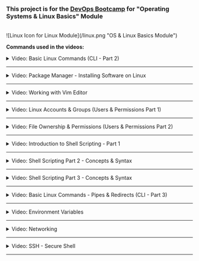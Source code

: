 ### This project is for the [DevOps Bootcamp](https://www.techworld-with-nana.com/devops-bootcamp) for "Operating Systems & Linux Basics" Module

<br />
![Linux Icon for Linux Module](/linux.png "OS & Linux Basics Module")

**Commands used in the videos:**

<details>
<summary>Video: Basic Linux Commands (CLI - Part 2)</summary>
<br />

General Operations:

- `clear` = Clears the terminal

Directory Operatings:

- `pwd` = Show current directory. Example Output: `/home/nana`
- `ls` = List folders and files. Example Output: `Desktop Downloads Pictures Documents`
- `cd [dirname]` = Change directory to [dir]
- `mkdir [dirname]` = Make directory [dirname]
- `cd ..` = Go up a directory

File Operations:

- `touch [filename]` = Create [filename]
- `rm [filename]` = Delete [filename]
- `rm -r [dirname]` = Delete a non-empty directory and all the files in it
- `rm -d [dirname]` or `rmdir [dirname]` = Delete an empty directory

Navigating in the File System:

- `cd usr/local/bin` = Navigate multiple dirs (relative path - relative to current dir). Move to bin directory
- `cd ../..` = Move up 2 hierarchies, so go to 'usr' directory
- `cd /usr` = Alternative to go to 'usr' directly (absolute path)
- `cd [absolute path]` = Move to any location by providing the full path
- `cd /home/nana` = Go to my home directory (absolute path)
- `cd ~` = Shortcut alternative to go to home directory
- `ls /etc/network` = List folders and files of 'network' directory

More File and Directory Operations

- `mv [filename] [new_filename]` = Rename the file to a new file name
- `cp -r [dirname] [new_dirname]` = Copy dirname to new_dirname recursively meaning including the files
- `cp [filename] [new_filename]` = Copy filename to new_filename

Some more useful commands

- `ls -R [dirname]` = Show dirs and files but also sub dirs and files
- `history` = Gives a list of all past commands typed in the current terminal session
- `history 20` = Show list of last 20 commands
- `CTRL + r` = Search history
- `CTRL + c` = Stop current command
- `CTRL + SHIFT + v` = Paste copied text into terminal
- `ls -a` = See hidden files too
- `cat [filename]` = Display the file content
- `cat .bash_history` = Example 1: Display the file content
- `cat Documents/java-app/Readme.md` = Example 2: Display the file content

Display OS Information

- `uname -a` = Show system and kernel
- `cat /etc/os-release` = Show OS information
- `lscpu` = Display hardware information, e.g. how many CPU you have etc.
- `lsmem` = Display memory information

Execute commands as superuser

- `sudo [some command]` = Allows regular users to run programs with the security privileges of the superuser or root
- `su - admin` = Switch from nana user to admin
</details>

---

<details>
<summary>Video: Package Manager - Installing Software on Linux</summary>
<br />

APT Package Manager:

- `sudo apt search [package_name]` = Search for a given package
- `sudo apt install [package_name]` = Install a given package
- `sudo apt install [package_name] [package_name2]` = Install multiple packages with one command
- `sudo apt remove [package_name]` = Remove installed package
- `sudo apt update` = Updates the package index. Pulls the latest change sfrom the APT repositories

APT-GET Package Manager:

- `sudo apt-get install [package_name]` = Install package with apt-get package manager

SNAP Package Manager:

- `sudo snap install [package_name]` = Install a given package

</details>

---

<details>
<summary>Video: Working with Vim Editor</summary>
<br />

Install Vim, if it's not available:

- `sudo apt install vim` = Search for a given package

There are 2 Modes:

- Command Mode: default mode, everything is interpreted as a command
- Insert Mode: Allows to enter text

Vim Commands:

- `vim [filename]` = Open file with Vim
- `Press i key` = Switch to Insert Mode
- `Press esc key` = Switch to Command Mode
- `Type :wq` = Write File to disk and quit Vim
- `Type :q!` = Quit Vim without saving the changes
- `Type dd` = Delete entire line
- `Type d10` = Delete next 10 lines
- `Type u` = Undo
- `Type A` = Jump to end of line and switch to insert mode
- `Type 0` = Jump to start of the line
- `Type $` = Jump to end of the line
- `Type 12G` = Go to line 12
- `Type 16G` = Go to line 16
- `Type /pattern` = Search for pattern, e.g. `/nginx`
  - `Type n` = Jump to next match
  - `Type N` = Search in opposite direction
- `Type :%s/old/new` = Replace 'old' with 'new' throughout the file

</details>

---

<details>
<summary>Video: Linux Accounts & Groups (Users & Permissions Part 1)</summary>
 <br />

**Locations of Access Control Files:**

- /etc/passwd
- /etc/shadow
- /etc/group
<!-- -->
- `sudo adduser [username]` = Create a new user
- `sudo passwd [username]` = Change password of a user
- `su - [username]` = Login as username ('su' = short for substitute or switch user)
- `su -` = Login as root
<!-- -->
- `sudo groupadd [groupname]` = Create new group (System assigns next available GID)
- `sudo adduser [username]` = Switch to Insert Mode

**Note 2 different User/Group commands:**<br />
`adduser`, `addgroup`, `deluser`, `delgroup` = interactive, more user friendly commands<br />
`useradd`, `groupadd`, `userdel`, `groupdel` = low-level utilities, more infos need provided by yourself

- `sudo usermod [OPTIONS] [username]` = Modify a user account
- `sudo usermod -g devops tom` = Assign 'devops' as the primary group for 'tom' user
- `sudo delgroup tom` = Removes group 'tom'
- `groups` = Display groups the current logged in user belongs to
- `groups [username]` = Display groups of the given username
- `sudo useradd -G devops nicole` = Create 'nicole' user and add nicole to 'devops' group (-G = secondary group, not primary)
- `sudo gpasswd -d nicole devops` = Removes user 'nicole' from group 'devops'

</details>

---

<details>
<summary>Video: File Ownership & Permissions (Users & Permissions Part 2)</summary>
 <br />

- `ls -l` = Print files in a long listing format, you can see ownership and permissions of the file

**Ownership:**

- `sudo chown [username]:[groupname] [filename]` = Change ownership
- `sudo chown tom:admin test.txt` = Change ownership of 'test.txt' file to 'tom' and group 'admin'
- `sudo chown admin test.txt` = Change ownership of 'test.txt' 'admin' user
- `sudo chgrp devops test.txt` = Make 'devops' group owner of test.txt file

**Possible File Permissions (Symbolic):**

- r = Read
- w = Write
- x = Execute
- '-' = No permission

**Change File Permissions for different owners**

File Permissions can be changed for:

- u = Owner
- g = Group
- o = Other (all other users)

Minus (-) removes the permission

- `sudo chmod -x api` = Takes 'execute' permission away for 'api' folder from all owners
- `sudo chmod g-w config.yaml` = Takes 'write' permission away for 'config.yaml' file from the group

Plus (+) adds permission

- `sudo chmod g+x config.yaml` = Add 'execute' permission for 'config.yaml' file to the group
- `sudo chmod u+x script.sh` = Add 'execute' permission for 'script.sh' file to the user
- `sudo chmod o+x script.sh` = Add 'execute' permission for 'script.sh' file to other

Change multiple permissions for an owner

- `sudo chmod g=rwx config.yaml` = Assign 'read write execute' permissions to the group
- `sudo chmod g=r-- config.yaml` = Assign only 'read' permission to the group

Changing permissions with numeric values

_Set permissions for all owners with 3 digits, 1 digit for each owner_ [Absolute vs Symbolic Mode](https://docs.oracle.com/cd/E19455-01/805-7229/6j6q8svd8/)

- 0 = No permission
- 1 = Execute
- 2 = Write
- 3 = Execute + Write
- 4 = Read
- 5 = Read + Execute
- 6 = Read + Write
- 7 = Read + Write + Execute
<!-- -->
- `sudo chmod 777 script.sh` = rwx (Read, Write and Execute) permission for everyone for file 'script.sh'
- `sudo chmod 740 script.sh` = Give user all permissions (7), give group only read permission (4), give other no permission (0)

</details>

---

<details>
<summary>Video: Introduction to Shell Scripting - Part 1 </summary>
 <br />

Create and open setup.sh file in vim editor: <br />
`vim setup.sh`

In setup.sh file:

```sh
#!/bin/bash

echo "Setup and configure server"

# save file with
ESC :wq

# make file executable
chmod u+x setup.sh

# execute script
./setup.sh
bash setup.sh
```

</details>

---

<details>
<summary>Video: Shell Scripting Part 2 - Concepts & Syntax </summary>
 <br />

**Variables:**

```sh
#!/bin/bash

echo "Setup and configure server"

file_name=config.yaml
config_files=$(ls config)

echo "using file $file_name to configure something"
echo "here are all configuration files: $config_files"
```

**Conditions:**

```sh
#!/bin/bash

echo "Setup and configure server"

file_name=config.yaml
config_dir=$1

if [ -d "$config_dir" ]
then
 echo "reading config directory contents"
 config_files=$(ls "$config_dir")
else
 echo "config dir not found. Creating one"
 mkdir "$config_dir"
 touch "$config_dir/config.sh"
fi


# example conditional for checking file
# if [ -f "config.yaml" ]

# example conditional for checking numbers
# num_files=xx
# if [ "$num_files" -eq 10 ]

# example conditional for checking strings
user_group=$2
if [ "$user_group" == "nana" ]
then
 echo "configure the server"
elif [ "$user_group" == "admin" ]
then
    echo "administer the server"
else
 echo "No permission to configure server. wrong user group"
fi

echo "using file $file_name to configure something"
echo "here are all configuration files: $config_files"
```

**User input:**

```sh
#!/bin/bash

echo "Reading user input"

read -p "Please enter your password: " user_pwd
echo "thanks for your password $user_pwd"
```

**Script Parameters:**

```sh
#!/bin/bash

echo "all params: $*"
echo "number of params: $#"

echo "user $1"
echo "group $2"
```

**Executing with script parameters:**

`./example.sh name lastname # 2 params`

`./example.sh "name lastname" # 1 param`

`bash example name lastname`

**Loops:**

```sh
#!/bin/bash

echo "all params: $*"
echo "number of params: $#"

for param in $*
 do
  if [ -d "$param" ]
  then
   echo "executing scripts in the config folder"
   ls -l "$param"
  fi

  echo $param
 done

sum = 0
while true
 do
    read -p "enter a score" score

  if [ "$score" == "q" ]
  then
   break
  fi

  sum=$(($sum+$score))
  echo "total score: $sum"
 done
```

</details>

---

<details>
<summary>Video: Shell Scripting Part 3 - Concepts & Syntax </summary>
 <br />

**Functions:**

```sh
#!/bin/bash

echo "all params: $*"
echo "number of params: $#"

for param in $*
 do
  if [ -d "$param" ]
  then
   echo "executing scripts in the config folder"
   ls -l "$param"
  fi

  echo $param
 done

# Declare function
function score_sum {
  sum = 0
    while true
     do
        read -p "enter a score" score

      if [ "$score" == "q" ]
      then
       break
      fi

      sum=$(($sum+$score))
      echo "total score: $sum"
     done
}

# Invoke function
score_sum

function create_file() {
    file_name=$1
  is_shell_script=$2
  touch $file_name
  echo "file $file_name created"

  if [ "$is_shell_script" = true ]
  then
        chmod u+x $file_name
        echo "added execute permission"
    fi
}

# Invoke with diff params
create_file test.txt
create_file myfile.yaml
create_file myscript.sh

# Function with return value
function sum() {
    total=$(($1+$2))
  return $total
}

sum 2 10
result=$?

echo "sum of 2 and 10 is $result"
```

</details>

---

<details>
<summary>Video: Basic Linux Commands - Pipes & Redirects (CLI - Part 3)</summary>
<br />

**Pipe & Less:**

Pipe Command:

- `|` = Pipe command = Pipes the output of the previous command as an input to the next command

Less Command:

- `less [filename]` = Displays the contents of a file or a command output, one page at a time. And allows to navigate forward and backward through the file

Different piping examples/use cases:

- `cat /var/log/syslog | less` = Pipes the output of 'syslog' file to less program.
- `ls /usr/bin | less` = Pipes the output of ls command to less program.
- `history | less` = Pipes the output of history command to less program.

**Pipe & Grep:**

Grep Command:

- `grep [pattern]` = Searches for a particular pattern of characters and displays all lines that contain that pattern

More piping examples/use cases:

- `history | grep sudo` = Look for any commands of history commands, which have 'sudo' word in it
- `history | grep "sudo chmod"` = Look for any commands of history commands, which have 'sudo chmod' phrase in it
- `history | grep sudo | less` = History output will pass output to grep and filter for 'sudo' and this output will again be piped or passed to less program
- `ls /usr/bin/ | grep java` = Filter ls output for java
- `cat Documents/java-app/config.yaml | grep ports` = See all 'ports' occurences in config.yaml file

**Redirects in Linux:**

- `>` = Redirect Operator = Takes the output from the previous command and sends it to a file that you give

Different redirects examples/use cases:

- `history | grep sudo > sudo-commands.txt` = Redirect output into a 'sudo-commands.txt' file
- `cat sudo-commands.txt > sudo-rm-commands.txt` = Redirect output of 'sudo-commands.txt' file into 'sudo-rm-commands.txt' file
- `history | grep rm > sudo-rm-commands.txt` = Redirect output of filtered history commands into existing 'sudo-rm-commands.txt' file. Note: Contents of file will be _overwritten_
- `history | grep rm >> sudo-rm-commands.txt` = Redirect output of filtered history commands into existing 'sudo-rm-commands.txt' file. Note: Contents of file will be _appended_

</details>

---

<details>
<summary>Video: Environment Variables</summary>
<br />

_Variables store information. Environment variables are available for the whole environment._
_An environment variable consists of \_name=value_ pair.\_

**Existing Environment Variables:**

- `SHELL=/bin/bash`= default shell program, in this case bash
- `HOME=/home/nana`= current user's home directory
- `USER=nana` = currently logged in user
<!-- -->
- `printenv` = List all environment variables
- `printenv | less` = List all environment variables with less program
- `printenv [environment variable]` = Display value of given environment variable, e.g. `printenv USER`
- `printenv | grep USER` = Filter environment variables, which have 'USER' in the name
<!-- -->
- `echo $USER` = Print value of USER environment variable

**Create own Environment Variables:**

- `export DB_USERNAME=dbuser` = Set environment variable 'DB_USERNAME' with value 'dbuser'
- `export DB_PASSWORD=secretpwdvalue` = Set environment variable 'DB_PASSWORD' with value 'secretpwdvalue'
- `export DB_NAME=mydb` = Set environment variable 'DB_NAME' with value 'mydb'
- `printenv | grep DB` = Filter environment variables for 'DB' characters
- `export DB_NAME=newdbname` = Set environment variable 'DB_NAME' to new value 'newdbname'

**Delete Environment Variables:**

- `unset DB_NAME` = Delete variable with name 'DB_NAME'

**Persisting Environment Variables:**

Persisting Environment Variables with shell specific configuration file:
_Environment variables set in terminal are only available in the current terminal session._

Add environment variables to the '~/.bashrc' file or your specific shell 'rc' file. Variables set in this file are loaded whenever a bash login shell is entered.

- `export DB_USERNAME=dbuser`
- `export DB_PASSWORD=secretvl`
- `export DB_NAME=mydb`
  In terminal again:
- `source ~/.bashcrc` = Load the new env vars into the current shell session

Persisting Environment Variables system wide:

- ~./bashrc = user specific
- /etc/environment = system wide, meaning all users will have access to the variables

**PATH Environment Variable:**

- `PATH=/usr/local/sbin:/usr/local/bin:/usr/sbin:/usr/bin:/sbin:/bin` = List of directories to executible files, separated by ':'. Tells the shell which directories to ssearch for the executable in response to our executed command
- `PATH=$PATH:/home/nana` = Appending /home/nana folder to the existing $PATH value

</details>

---

<details>
<summary>Video: Networking</summary>
<br />

Useful Networking Commands:

- `ip`= one of the basic commands. For setting up new systems and assigning IPs to troubleshooting existing systems. Can show address information, manipulate routing, plus display network various devices, interfaces, and tunnels.
- `ifconfig`= for configuring and troubleshooting networks. It has since been replaced by the `ip` command
- `netstat`= tool for printing network connections, routing tables, interface statistics, masquerade connections, and multicast memberships
- `ps aux` =
  - ps = displays information about a selection of the active processes
  - a = show processes for all users
  - u = display the process's user/owner
  - x = also show processes not attached to a terminal
- `nslookup` = Find DNS related query
- `ping` = To check connectivity between two nodes

</details>

---

<details>
<summary>Video: SSH - Secure Shell</summary>
<br />

Connecting via SSH: `ssh username@SSHserver`

- `ssh root@159.89.14.94`= Connect with root user to 159.89.14.94 server address
- `ssh-keygen -t rsa`= Create SSH Key Pair with 'rsa' algorithm. SSH Key Pair is stored to the default location `~/.ssh`
- `ls .ssh/`= Display contents of .ssh folder, which has:
  - `id_rsa` = Private Key
  - `id_rsa.pub` = Public Key
- `ssh -i .ssh/id_rsa root@159.89.14.94` = Connect with root user to 159.89.14.94 server address with specified private key file location (.ssh/id_rsa = default, but you can specify a different one like this)

Two Files used by SSH:

- `~/.ssh/known_hosts` = lets the client authenticate the server to check that it isn't connecting to an impersonator
- `~/.ssh/authorized_keys` = lets the server authenticate the user

</details>

---
